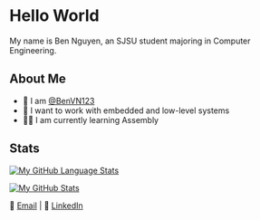 # Hello World
My name is Ben Nguyen, an SJSU student majoring in Computer Engineering.

## About Me
- 👋 I am [@BenVN123](https://github.com/BenVN123)
- 🚗 I want to work with embedded and low-level systems
- 👨‍💻 I am currently learning Assembly

## Stats
[![My GitHub Language Stats](https://github-readme-stats.vercel.app/api/top-langs/?username=BenVN123&langs_count=5&theme=aura&showicons=true&border_radius=8)]()

[![My GitHub Stats](https://github-readme-stats.vercel.app/api/?username=BenVN123&count_private=true&theme=aura&showicons=true&border_radius=8)]()

📧 [Email](mailto:bnguyen123.vn@gmail.com) | 🔗 [LinkedIn](https://linkedin.com/in/ben-nguyen-214220209)
